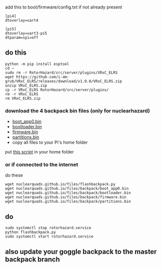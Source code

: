 add this to boot/firmware/config.txt if not already present

```
[pi4]
dtoverlay=uart4

[pi5]
dtoverlay=uart3-pi5
dtparam=spi=off
```

## do this

```
python -m pip install esptool
cd ~
sudo rm -r RotorHazard/src/server/plugins/VRxC_ELRS
wget https://github.com/i-am-grub/VRxC_ELRS/releases/download/v1.0.0/VRxC_ELRS.zip
unzip VRxC_ELRS.zip
cp -r VRxC_ELRS RotorHazard/src/server/plugins/
rm -r VRxC_ELRS
rm VRxC_ELRS.zip
```

### download the 4 backpack bin files (only for nuclearhazard)
- [boot_app0.bin](files/backpack/boot_app0.bin)
- [bootloader.bin](files/backpack/bootloader.bin)
- [firmware.bin](files/backpack/firmware.bin)
- [partitions.bin](files/backpack/partitions.bin)
- copy all files to your Pi's home folder

put [this script](files/flashbackpack.py) in your home folder

### or if connected to the internet
do these
```
wget nuclearquads.github.io/files/flashbackpack.py
wget nuclearquads.github.io/files/backpack/boot_app0.bin
wget nuclearquads.github.io/files/backpack/bootloader.bin
wget nuclearquads.github.io/files/backpack/firmware.bin
wget nuclearquads.github.io/files/backpack/partitions.bin
```

## do 

```
sudo systemctl stop rotorhazard.service
python flashbackpack.py
sudo systemctl start rotorhazard.service
```

## also update your goggle backpack to the master backpack branch